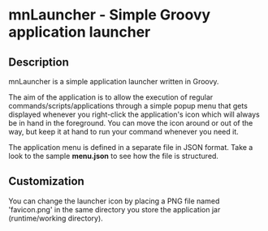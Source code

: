 # mnLauncher - Simple Groovy application launcher

## Description

mnLauncher is a simple application launcher written in Groovy.

The aim of the application is to allow the execution of regular commands/scripts/applications through a simple popup menu
that gets displayed whenever you right-click the application's icon which will always be in hand in the foreground.
You can move the icon around or out of the way, but keep it at hand to run your command whenever you need it.

The application menu is defined in a separate file in JSON format. Take a look to the sample **menu.json** to see
how the file is structured.

## Customization

You can change the launcher icon by placing a PNG file named 'favicon.png' in the same directory you store the
application jar (runtime/working directory).